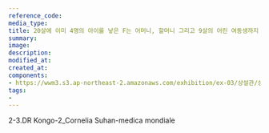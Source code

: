 ```yaml
---
reference_code:
media_type:
title: 20살에 이미 4명의 아이를 낳은 F는 어머니, 할머니 그리고 9살의 어린 여동생까지 강간을 당했다. 
summary:
image:
description:
modified_at:
created_at:
components:
- https://wwm3.s3.ap-northeast-2.amazonaws.com/exhibition/ex-03/상설관/상설관1+오른편/2-3.DR+Kongo-2_Cornelia+Suhan-medica+mondiale.JPG
tags:
-
---
```


2-3.DR Kongo-2_Cornelia Suhan-medica mondiale